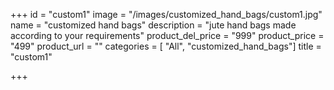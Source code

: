 +++
id = "custom1"
image = "/images/customized_hand_bags/custom1.jpg"
name = "customized hand bags"
description = "jute hand bags made according to your requirements"
product_del_price = "999"
product_price = "499"
product_url = ""
categories = [ "All", "customized_hand_bags"]
title = "custom1"

+++
